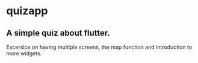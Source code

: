 # quizapp

## A simple quiz about flutter. 

Excersice on having multiple screens, the map function and introduction to more widgets.

